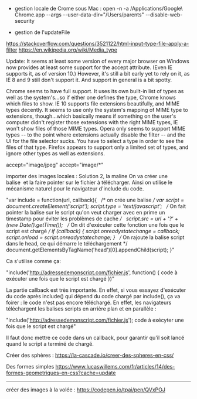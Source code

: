 - gestion locale de Crome
sous Mac :
open -n -a /Applications/Google\ Chrome.app --args --user-data-dir="/Users/parents" --disable-web-security

- gestion de l'updateFile

https://stackoverflow.com/questions/3521122/html-input-type-file-apply-a-filter
https://en.wikipedia.org/wiki/Media_type


Update: It seems at least some version of every major browser on Windows now provides at least some support for the accept attribute. (Even IE supports it, as of version 10.) However, it's still a bit early yet to rely on it, as IE 8 and 9 still don't support it. And support in general is a bit spotty.

Chrome seems to have full support. It uses its own built-in list of types as well as the system's...so if either one defines the type, Chrome knows which files to show.
IE 10 supports file extensions beautifully, and MIME types decently. It seems to use only the system's mapping of MIME type to extensions, though...which basically means if something on the user's computer didn't register those extensions with the right MIME types, IE won't show files of those MIME types.
Opera only seems to support MIME types -- to the point where extensions actually disable the filter -- and the UI for the file selector sucks. You have to select a type in order to see the files of that type.
Firefox appears to support only a limited set of types, and ignore other types as well as extensions.

accept="image/jpeg"
accept="image/*"


importer des images locales :
Solution 2, la maline
On va créer une balise <script></script> et la faire pointer sur le fichier à télécharger. Ainsi on utilise le mécanisme naturel pour le navigateur d'include du code.

"var include = function(url, callback){
 
    /* on crée une balise<script type="text/javascript"></script> */
    var script = document.createElement('script');
    script.type = 'text/javascript';
 
    /* On fait pointer la balise sur le script qu'on veut charger
       avec en prime un timestamp pour éviter les problèmes de cache
    */
 
    script.src = url + '?' + (new Date().getTime());
 
    /* On dit d'exécuter cette fonction une fois que le script est chargé */
    if (callback) {
        script.onreadystatechange = callback;
        script.onload = script.onreadystatechange;
    }
 
    /* On rajoute la balise script dans le head, ce qui démarre le téléchargement */
    document.getElementsByTagName('head')[0].appendChild(script);
}"

Ca s'utilise comme ça:

"include('http://adressedemonscript.com/fichier.js', function() {
    code à exécuter une fois que le script est chargé
})"


La partie callback est très importante. En effet, si vous essayez d'exécuter du code après include() qui dépend du code chargé par include(), ça va foirer : le code n'est pas encore téléchargé. En effet, les navigateurs téléchargent les balises scripts en arrière plan et en parallèle :

"include('http://adressedemonscript.com/fichier.js');
code à exécyter une fois que le script est chargé"

Il faut donc mettre ce code dans un callback, pour garantir qu'il soit lancé quand le script a terminé de chargé.

Créer des sphères :
https://la-cascade.io/creer-des-spheres-en-css/

Des formes simples
https://www.lucaswillems.com/fr/articles/14/des-formes-geometriques-en-css?cache=update

*********************************

créer des images à la volée : https://codepen.io/tpai/pen/QVxPOJ
